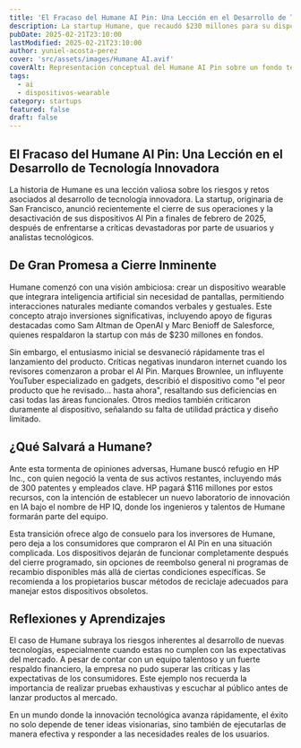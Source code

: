 ```yaml
---
title: 'El Fracaso del Humane AI Pin: Una Lección en el Desarrollo de Tecnología Innovadora'
description: La startup Humane, que recaudó $230 millones para su dispositivo wearable con IA, cierra operaciones tras recibir críticas desastrosas. Exploramos las causas y aprendizajes detrás de este caso.
pubDate: 2025-02-21T23:10:00
lastModified: 2025-02-21T23:10:00
author: yuniel-acosta-perez
cover: 'src/assets/images/Humane AI.avif'
coverAlt: Representación conceptual del Humane AI Pin sobre un fondo tecnológico minimalista con tonos azules y neón.
tags:
  - ai
  - dispositivos-wearable
category: startups
featured: false
draft: false
---
```

## El Fracaso del Humane AI Pin: Una Lección en el Desarrollo de Tecnología Innovadora

La historia de Humane es una lección valiosa sobre los riesgos y retos asociados al desarrollo de tecnología innovadora. La startup, originaria de San Francisco, anunció recientemente el cierre de sus operaciones y la desactivación de sus dispositivos AI Pin a finales de febrero de 2025, después de enfrentarse a críticas devastadoras por parte de usuarios y analistas tecnológicos.

## De Gran Promesa a Cierre Inminente

Humane comenzó con una visión ambiciosa: crear un dispositivo wearable que integrara inteligencia artificial sin necesidad de pantallas, permitiendo interacciones naturales mediante comandos verbales y gestuales. Este concepto atrajo inversiones significativas, incluyendo apoyo de figuras destacadas como Sam Altman de OpenAI y Marc Benioff de Salesforce, quienes respaldaron la startup con más de $230 millones en fondos.

Sin embargo, el entusiasmo inicial se desvaneció rápidamente tras el lanzamiento del producto. Críticas negativas inundaron internet cuando los revisores comenzaron a probar el AI Pin. Marques Brownlee, un influyente YouTuber especializado en gadgets, describió el dispositivo como "el peor producto que he revisado... hasta ahora", resaltando sus deficiencias en casi todas las áreas funcionales. Otros medios también criticaron duramente al dispositivo, señalando su falta de utilidad práctica y diseño limitado.

## ¿Qué Salvará a Humane?

Ante esta tormenta de opiniones adversas, Humane buscó refugio en HP Inc., con quien negoció la venta de sus activos restantes, incluyendo más de 300 patentes y empleados clave. HP pagará $116 millones por estos recursos, con la intención de establecer un nuevo laboratorio de innovación en IA bajo el nombre de HP IQ, donde los ingenieros y talentos de Humane formarán parte del equipo.

Esta transición ofrece algo de consuelo para los inversores de Humane, pero deja a los consumidores que compraron el AI Pin en una situación complicada. Los dispositivos dejarán de funcionar completamente después del cierre programado, sin opciones de reembolso general ni programas de recambio disponibles más allá de ciertas condiciones específicas. Se recomienda a los propietarios buscar métodos de reciclaje adecuados para manejar estos dispositivos obsoletos.

## Reflexiones y Aprendizajes

El caso de Humane subraya los riesgos inherentes al desarrollo de nuevas tecnologías, especialmente cuando estas no cumplen con las expectativas del mercado. A pesar de contar con un equipo talentoso y un fuerte respaldo financiero, la empresa no pudo superar las críticas y las expectativas de los consumidores. Este ejemplo nos recuerda la importancia de realizar pruebas exhaustivas y escuchar al público antes de lanzar productos al mercado.

En un mundo donde la innovación tecnológica avanza rápidamente, el éxito no solo depende de tener ideas visionarias, sino también de ejecutarlas de manera efectiva y responder a las necesidades reales de los usuarios.

